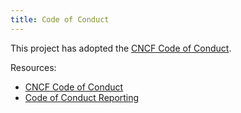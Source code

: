 ```yaml
---
title: Code of Conduct
---
```


This project has adopted the [CNCF Code of Conduct](https://github.com/cncf/foundation/blob/main/code-of-conduct.md).

Resources:

- [CNCF Code of Conduct](https://github.com/cncf/foundation/blob/main/code-of-conduct.md)
- [Code of Conduct Reporting](https://github.com/cncf/foundation/blob/main/code-of-conduct.md)
